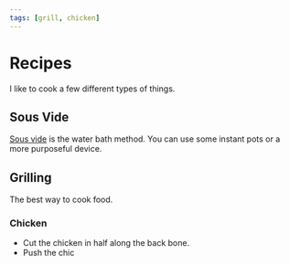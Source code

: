 ```yaml
---
tags: [grill, chicken]
--- 
```


# Recipes

I like to cook a few different types of things. 


## Sous Vide

[Sous vide](https://ranon.github.io/neuron/sous_vide.html) is the water bath method. You can use some instant pots or a more purposeful device.

## Grilling 


The best way to cook food. 

### Chicken 

- Cut the chicken in half along the back bone. 
- Push the chic